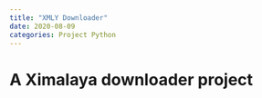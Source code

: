 ```yaml
---
title: "XMLY Downloader"
date: 2020-08-09
categories: Project Python
---
```


# A Ximalaya downloader project
